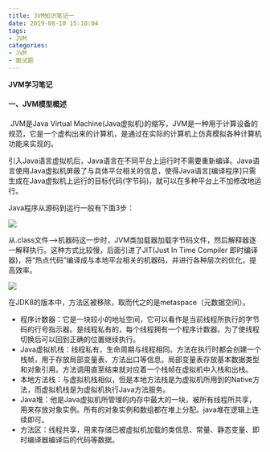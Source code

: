 ```yaml
---
title: JVM知识笔记一
date: 2019-08-10 15:10:04
tags:
- JVM
categories:
- JVM
- 面试题
---
```


**JVM学习笔记**

<!--more-->

#### 一、JVM模型概述

​		JVM是Java Virtual Machine(Java虚拟机)的缩写，JVM是一种用于计算设备的规范，它是一个虚构出来的计算机，是通过在实际的计算机上仿真模拟各种计算机功能来实现的。

​		引入Java语言虚拟机后，Java语言在不同平台上运行时不需要重新编译。Java语言使用Java虚拟机屏蔽了与具体平台相关的信息，使得Java语言[编译程序]只需生成在Java虚拟机上运行的目标代码(字节码)，就可以在多种平台上不加修改地运行。

Java程序从源码到运行一般有下面3步：

![](JVM知识笔记一\jvmp1.jpg)

从.class文件-->机器码这一步时，JVM类加载器加载字节码文件，然后解释器逐一解释执行。这种方式比较慢，后面引进了JIT(Just In Time Compiler 即时编译器)，将“热点代码”编译成与本地平台相关的机器码，并进行各种层次的优化，提高效率。

![](JVM知识笔记一\jvmp2.png)

在JDK8的版本中，方法区被移除，取而代之的是metaspace（元数据空间）。

- 程序计数器：它是一块较小的地址空间，它可以看作是当前线程所执行的字节码的行号指示器。是线程私有的，每个线程拥有一个程序计数器。为了使线程切换后可以回到正确的位置继续执行。
- Java虚拟机栈：线程私有，生命周期与线程相同。方法在执行时都会创建一个栈帧，用于存放局部变量表、方法出口等信息。局部变量表存放基本数据类型和对象引用。方法调用直至结束就对应着一个栈帧在虚拟机中入栈和出栈。
- 本地方法栈：与虚拟机栈相似，但是本地方法栈是为虚拟机所用到的Native方法，而虚拟机栈是为虚拟机执行Java方法服务。
- Java堆：他是Java虚拟机所管理的内存中最大的一块，被所有线程所共享，用来存放对象实例。所有的对象实例和数组都在堆上分配。java堆在逻辑上连续即可。
- 方法区：线程共享，用来存储已被虚拟机加载的类信息、常量、静态变量、即时编译器编译后的代码等数据。